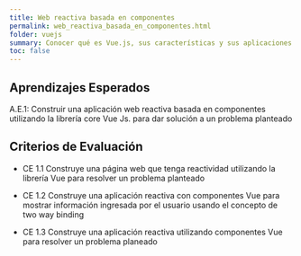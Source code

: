 ```yaml
---
title: Web reactiva basada en componentes
permalink: web_reactiva_basada_en_componentes.html
folder: vuejs
summary: Conocer qué es Vue.js, sus características y sus aplicaciones en el desarrollo front end, además de como comenzar a utilizarlo.
toc: false
---
```



## Aprendizajes Esperados

A.E.1: Construir una aplicación web reactiva basada en componentes utilizando la librería core Vue Js. para dar solución a un problema planteado

## Criterios de Evaluación

- CE 1.1 Construye una página web que tenga
reactividad utilizando la librería Vue para
resolver un problema planteado

- CE 1.2 Construye una aplicación reactiva con
componentes Vue para mostrar información
ingresada por el usuario usando el concepto de
two way binding

- CE 1.3 Construye una aplicación reactiva
utilizando componentes Vue para resolver un
problema planeado